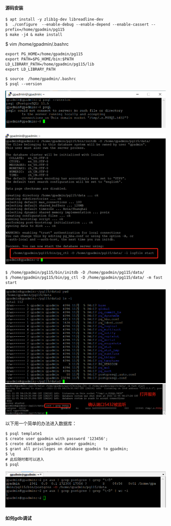 
#### 源码安装
```
$ apt install -y zlib1g-dev libreadline-dev
$  ./configure  --enable-debug --enable-depend --enable-cassert --prefix=/home/gpadmin/pg115
$ make -j4 & make install
```

$ vim  /home/gpadmin/.bashrc
```
export PG_HOME=/home/gpadmin/pg115
export PATH=$PG_HOME/bin:$PATH
LD_LIBRARY_PATH=/home/gpadmin/pg115/lib
export LD_LIBRARY_PATH
```

```
$ source  /home/gpadmin/.bashrc
$ psql --version
```
![avatar](安装pgsql-1.png)


![avatar](安装成功.png)
```
$ /home/gpadmin/pg115/bin/initdb -D /home/gpadmin/pg115/data/
$ /home/gpadmin/pg115/bin/pg_ctl -D /home/gpadmin/pg115/data/ -m fast start
```

![avatar](安装成功后的data目录.png)
![avatar](启动服务.png)

以下用一个简单的办法进入数据库：
```
$ psql template1
$ create user gpadmin with password '123456';
$ create database gpadmin owner gpadmin;
$ grant all privileges on database gpadmin to gpadmin;
$ \q
# 此后随时都可以进入
$ psql
```
![avatar](确认本机运行几个postgre实例.png)

#### 如何gdb调试